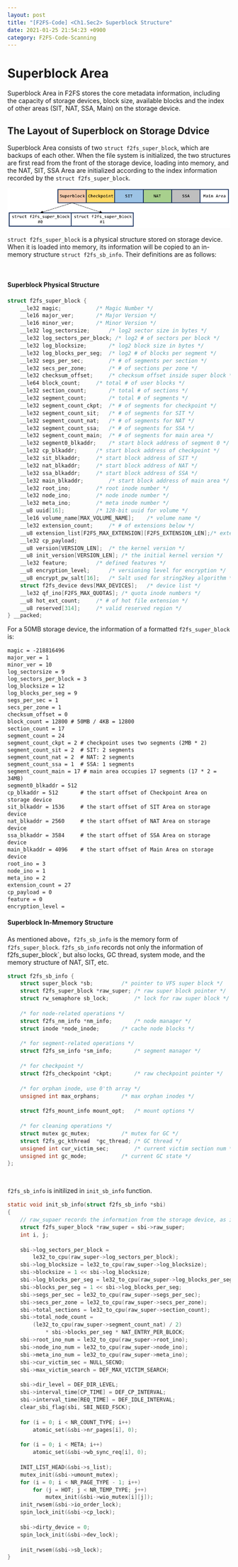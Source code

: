 ```yaml
---
layout: post
title: "[F2FS-Code] <Ch1.Sec2> Superblock Structure"
date: 2021-01-25 21:54:23 +0900
category: F2FS-Code-Scanning
---
```



# Superblock Area
Superblock Area in F2FS stores the core metadata information, including the capacity of storage devices, block size, available blocks and the index of other areas (SIT, NAT, SSA, Main) on the storage device.

## The Layout of Superblock on Storage Ddvice


Superblock Area consists of two `struct f2fs_super_block`, which are backups of each other. When the file system is initialized, the two structures are first read from the front of the storage device, loading into memory, and the NAT, SIT, SSA Area are initialized according to the index information recorded by the `struct f2fs_super_block`.

<div align=center>
<img src="/public/img/F2FS-Scanning/F2FS-CH1/sb_layout2.png" width="730" />
</div>


`struct f2fs_super_block` is a physical structure stored on storage device. When it is loaded into memory, its information will be copied to an in-memory structure `struct f2fs_sb_info`. Their definitions are as follows:


<br/>


#### Superblock Physical Structure
```c
struct f2fs_super_block {
	__le32 magic;			/* Magic Number */
	__le16 major_ver;		/* Major Version */
	__le16 minor_ver;		/* Minor Version */
	__le32 log_sectorsize;		/* log2 sector size in bytes */
	__le32 log_sectors_per_block; /* log2 # of sectors per block */
	__le32 log_blocksize;		/* log2 block size in bytes */
	__le32 log_blocks_per_seg;	/* log2 # of blocks per segment */
	__le32 segs_per_sec;		/* # of segments per section */
	__le32 secs_per_zone;		/* # of sections per zone */
	__le32 checksum_offset;		/* checksum offset inside super block */
	__le64 block_count;		/* total # of user blocks */
	__le32 section_count;		/* total # of sections */
	__le32 segment_count;		/* total # of segments */
	__le32 segment_count_ckpt;	/* # of segments for checkpoint */
	__le32 segment_count_sit;	/* # of segments for SIT */
	__le32 segment_count_nat;	/* # of segments for NAT */
	__le32 segment_count_ssa;	/* # of segments for SSA */
	__le32 segment_count_main;	/* # of segments for main area */
	__le32 segment0_blkaddr;	/* start block address of segment 0 */
	__le32 cp_blkaddr;		/* start block address of checkpoint */
	__le32 sit_blkaddr;		/* start block address of SIT */
	__le32 nat_blkaddr;		/* start block address of NAT */
	__le32 ssa_blkaddr;		/* start block address of SSA */
	__le32 main_blkaddr;		/* start block address of main area */
	__le32 root_ino;		/* root inode number */
	__le32 node_ino;		/* node inode number */
	__le32 meta_ino;		/* meta inode number */
	__u8 uuid[16];			/* 128-bit uuid for volume */
	__le16 volume_name[MAX_VOLUME_NAME];	/* volume name */
	__le32 extension_count;		/* # of extensions below */
	__u8 extension_list[F2FS_MAX_EXTENSION][F2FS_EXTENSION_LEN];/* extension array */
	__le32 cp_payload;
	__u8 version[VERSION_LEN];	/* the kernel version */
	__u8 init_version[VERSION_LEN];	/* the initial kernel version */
	__le32 feature;			/* defined features */
	__u8 encryption_level;		/* versioning level for encryption */
	__u8 encrypt_pw_salt[16];	/* Salt used for string2key algorithm */
	struct f2fs_device devs[MAX_DEVICES];	/* device list */
	__le32 qf_ino[F2FS_MAX_QUOTAS];	/* quota inode numbers */
	__u8 hot_ext_count;		/* # of hot file extension */
	__u8 reserved[314];		/* valid reserved region */
} __packed;

```

For a 50MB storage device, the information of a formatted `f2fs_super_block` is:

```
magic = -218816496
major_ver = 1
minor_ver = 10
log_sectorsize = 9
log_sectors_per_block = 3
log_blocksize = 12
log_blocks_per_seg = 9
segs_per_sec = 1
secs_per_zone = 1
checksum_offset = 0
block_count = 12800 # 50MB / 4KB = 12800
section_count = 17
segment_count = 24
segment_count_ckpt = 2 # checkpoint uses two segments (2MB * 2)
segment_count_sit = 2  # SIT: 2 segments
segment_count_nat = 2  # NAT: 2 segments
segment_count_ssa = 1  # SSA: 1 segments
segment_count_main = 17 # main area occupies 17 segments (17 * 2 = 34MB)
segment0_blkaddr = 512
cp_blkaddr = 512       # the start offset of Checkpoint Area on storage device
sit_blkaddr = 1536     # the start offset of SIT Area on storage device
nat_blkaddr = 2560	   # the start offset of NAT Area on storage device
ssa_blkaddr = 3584     # the start offset of SSA Area on storage device
main_blkaddr = 4096    # the start offset of Main Area on storage device
root_ino = 3
node_ino = 1
meta_ino = 2
extension_count = 27
cp_payload = 0
feature = 0
encryption_level = 
```

#### Superblock In-Mmemory Structure
As mentioned above，`f2fs_sb_info` is the memory form of `f2fs_super_block`. `f2fs_sb_info` records not only the information of f2fs_super_block`, but also locks, GC thread, system mode, and the memory structure of NAT, SIT, etc.

```c
struct f2fs_sb_info {
	struct super_block *sb;			/* pointer to VFS super block */
	struct f2fs_super_block *raw_super;	/* raw super block pointer */
	struct rw_semaphore sb_lock;		/* lock for raw super block */

	/* for node-related operations */
	struct f2fs_nm_info *nm_info;		/* node manager */
	struct inode *node_inode;		/* cache node blocks */

	/* for segment-related operations */
	struct f2fs_sm_info *sm_info;		/* segment manager */

	/* for checkpoint */
	struct f2fs_checkpoint *ckpt;		/* raw checkpoint pointer */

	/* for orphan inode, use 0'th array */
	unsigned int max_orphans;		/* max orphan inodes */

	struct f2fs_mount_info mount_opt;	/* mount options */

	/* for cleaning operations */
	struct mutex gc_mutex;			/* mutex for GC */
	struct f2fs_gc_kthread	*gc_thread;	/* GC thread */
	unsigned int cur_victim_sec;		/* current victim section num */
	unsigned int gc_mode;			/* current GC state */
};
```

<br/>

`f2fs_sb_info` is initilized in `init_sb_info` function.
```c
static void init_sb_info(struct f2fs_sb_info *sbi)
{
    // raw_supaer records the information from the storage device, as introduced in f2fs_super_block structure
	struct f2fs_super_block *raw_super = sbi->raw_super; 
	int i, j;

	sbi->log_sectors_per_block =
		le32_to_cpu(raw_super->log_sectors_per_block);
	sbi->log_blocksize = le32_to_cpu(raw_super->log_blocksize);
	sbi->blocksize = 1 << sbi->log_blocksize;
	sbi->log_blocks_per_seg = le32_to_cpu(raw_super->log_blocks_per_seg);
	sbi->blocks_per_seg = 1 << sbi->log_blocks_per_seg;
	sbi->segs_per_sec = le32_to_cpu(raw_super->segs_per_sec);
	sbi->secs_per_zone = le32_to_cpu(raw_super->secs_per_zone);
	sbi->total_sections = le32_to_cpu(raw_super->section_count);
	sbi->total_node_count =
		(le32_to_cpu(raw_super->segment_count_nat) / 2)
			* sbi->blocks_per_seg * NAT_ENTRY_PER_BLOCK;
	sbi->root_ino_num = le32_to_cpu(raw_super->root_ino);
	sbi->node_ino_num = le32_to_cpu(raw_super->node_ino);
	sbi->meta_ino_num = le32_to_cpu(raw_super->meta_ino);
	sbi->cur_victim_sec = NULL_SECNO;
	sbi->max_victim_search = DEF_MAX_VICTIM_SEARCH;

	sbi->dir_level = DEF_DIR_LEVEL;
	sbi->interval_time[CP_TIME] = DEF_CP_INTERVAL;
	sbi->interval_time[REQ_TIME] = DEF_IDLE_INTERVAL;
	clear_sbi_flag(sbi, SBI_NEED_FSCK);

	for (i = 0; i < NR_COUNT_TYPE; i++)
		atomic_set(&sbi->nr_pages[i], 0);

	for (i = 0; i < META; i++)
		atomic_set(&sbi->wb_sync_req[i], 0);

	INIT_LIST_HEAD(&sbi->s_list);
	mutex_init(&sbi->umount_mutex);
	for (i = 0; i < NR_PAGE_TYPE - 1; i++)
		for (j = HOT; j < NR_TEMP_TYPE; j++)
			mutex_init(&sbi->wio_mutex[i][j]);
	init_rwsem(&sbi->io_order_lock);
	spin_lock_init(&sbi->cp_lock);

	sbi->dirty_device = 0;
	spin_lock_init(&sbi->dev_lock);

	init_rwsem(&sbi->sb_lock);
}

```